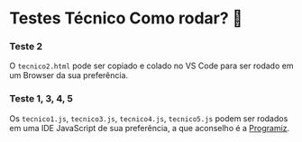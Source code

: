 # Testes Técnico Como rodar? 🤔

### Teste 2

O `tecnico2.html` pode ser copiado e colado no VS Code para ser rodado em um Browser da sua preferência.

### Teste 1, 3, 4, 5

Os `tecnico1.js`, `tecnico3.js`, `tecnico4.js`, `tecnico5.js` podem ser rodados em uma IDE JavaScript de sua preferência, a que aconselho é a [Programiz](https://www.programiz.com/javascript/online-compiler/).
